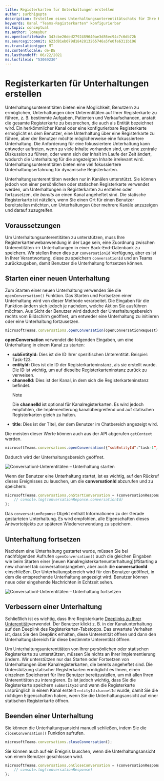 ```yaml
---
title: Registerkarten für Unterhaltungen erstellen
author: surbhigupta
description: Erstellen eines Unterhaltungsunterentitätschats für Ihre Kanalregisterkarten
keywords: Kanal "Teams-Registerkarten" konfigurierbar
ms.topic: conceptual
ms.author: lomeybur
ms.openlocfilehash: 343cbe26ded2792489640ae3d86ec94c7c6db72b
ms.sourcegitcommit: 623d81eb079d1842813265746a5fe0fe6311b196
ms.translationtype: MT
ms.contentlocale: de-DE
ms.lasthandoff: 06/22/2021
ms.locfileid: "53069230"
---
```

# <a name="create-conversational-tabs"></a>Registerkarten für Unterhaltungen erstellen

Unterhaltungsunterentitäten bieten eine Möglichkeit, Benutzern zu ermöglichen, Unterhaltungen über Unterentitäten auf Ihrer Registerkarte zu führen, z. B. bestimmte Aufgaben, Patienten und Verkaufschancen, anstatt die gesamte Registerkarte zu besprechen, die auch als Entität bezeichnet wird. Ein herkömmlicher Kanal oder eine konfigurierbare Registerkarte ermöglicht es dem Benutzer, eine Unterhaltung über eine Registerkarte zu führen, aber der Benutzer möchte möglicherweise eine fokussiertere Unterhaltung. Die Anforderung für eine fokussiertere Unterhaltung kann entweder auftreten, wenn zu viele Inhalte vorhanden sind, um eine zentrale Diskussion zu führen, oder wenn sich der Inhalt im Laufe der Zeit ändert, wodurch die Unterhaltung für die angezeigten Inhalte irrelevant wird. Unterhaltungsunterentitäten bieten eine viel fokussiertere Unterhaltungserfahrung für dynamische Registerkarten.

Unterhaltungsunterentitäten werden nur in Kanälen unterstützt. Sie können jedoch von einer persönlichen oder statischen Registerkarte verwendet werden, um Unterhaltungen in Registerkarten zu erstellen oder fortzusetzen, die *bereits* an einen Kanal angeheftet sind. Die statische Registerkarte ist nützlich, wenn Sie einen Ort für einen Benutzer bereitstellen möchten, um Unterhaltungen über mehrere Kanäle anzuzeigen und darauf zuzugreifen.

## <a name="prerequisites"></a>Voraussetzungen

Um Unterhaltungsunterentitäten zu unterstützen, muss Ihre Registerkartenwebanwendung in der Lage sein, eine Zuordnung zwischen Unterentitäten ↔ Unterhaltungen in einer Back-End-Datenbank zu speichern. Wir stellen Ihnen dies zur `conversationId` Verfügung, aber es ist In Ihrer Verantwortung, diese zu speichern `conversationId` und an Teams zurückzugeben, damit Benutzer die Unterhaltung fortsetzen können.

## <a name="start-a-new-conversation"></a>Starten einer neuen Unterhaltung

Zum Starten einer neuen Unterhaltung verwenden Sie die `openConversation()` Funktion. Das Starten und Fortsetzen einer Unterhaltung wird von dieser Methode verarbeitet. Die Eingaben für die Funktion ändern sich jedoch je nachdem, welche Aktion Sie ausführen möchten. Aus Sicht der Benutzer wird dadurch der Unterhaltungsbereich rechts vom Bildschirm geöffnet, um entweder eine Unterhaltung zu initiieren oder eine Unterhaltung fortzusetzen.

``` javascript
microsoftTeams.conversations.openConversation(openConversationRequest);
```

**openConversation** verwendet die folgenden Eingaben, um eine Unterhaltung in einem Kanal zu starten:

* **subEntityId:** Dies ist die ID Ihrer spezifischen Unterentität. Beispiel: Task-123.
* **entityId:** Dies ist die ID der Registerkarteninstanz, als sie erstellt wurde. Die ID ist wichtig, um auf dieselbe Registerkarteninstanz zurück zu verweisen.
* **channelId:** Dies ist der Kanal, in dem sich die Registerkarteninstanz befindet.
   > [!NOTE]
   > Die **channelId** ist optional für Kanalregisterkarten. Es wird jedoch empfohlen, die Implementierung kanalübergreifend und auf statischen Registerkarten gleich zu halten.
* **title:** Dies ist der Titel, der dem Benutzer im Chatbereich angezeigt wird.

Die meisten dieser Werte können auch aus der API abgerufen `getContext` werden.

```javascript
microsoftTeams.conversations.openConversation({“subEntityId”:”task-1”, “entityId”: “tabInstanceId-1”, “channelId”: ”19:baa6e71f65b948d189bf5c892baa8e5a@thread.skype”, “title”: "Task Title”});
```

Dadurch wird der Unterhaltungsbereich geöffnet.

![Conversationl-Unterentitäten – Unterhaltung starten](~/assets/images/tabs/conversational-subentities/start-conversation.png)

Wenn der Benutzer eine Unterhaltung startet, ist es wichtig, auf den Rückruf dieses Ereignisses zu lauschen, um die **conversationId** abzurufen und zu speichern:

```javascript
microsoftTeams.conversations.onStartConversation = (conversationResponse) => {
    // console.log(conversationReponse.conversationId)
};
```

Das `conversationReponse` Objekt enthält Informationen zu der Gerade gestarteten Unterhaltung. Es wird empfohlen, alle Eigenschaften dieses Antwortobjekts zur späteren Wiederverwendung zu speichern.

## <a name="continue-a-conversation"></a>Unterhaltung fortsetzen

Nachdem eine Unterhaltung gestartet wurde, müssen Sie bei nachfolgenden Aufrufen `openConversation()` auch die gleichen Eingaben wie beim Starten einer [neuen Kanalregisterkartenunterhaltung](#Starting a new channel tab conversation)angeben, aber auch die **conversationId** einschließen. Der Unterhaltungsbereich wird für den Benutzer geöffnet, in dem die entsprechende Unterhaltung angezeigt wird. Benutzer können neue oder eingehende Nachrichten in Echtzeit sehen.

![Conversationl-Unterentitäten – Unterhaltung fortsetzen](~/assets/images/tabs/conversational-subentities/continue-conversation.png)

## <a name="enhance-a-conversation"></a>Verbessern einer Unterhaltung

Schließlich ist es wichtig, dass Ihre Registerkarte [Deeplinks zu Ihrer Unterentität](~/concepts/build-and-test/deep-links.md)verwendet. Der Benutzer klickt z. B. in der Kanalunterhaltung auf den Deeplink des Registerkarten-Tabstopps. Das erwartete Verhalten ist, dass Sie den Deeplink erhalten, diese Unterentität öffnen und dann den Unterhaltungsbereich für diese bestimmte Unterentität öffnen.

Um Unterhaltungsunterentitäten von Ihrer persönlichen oder statischen Registerkarte zu unterstützen, müssen Sie nichts an Ihrer Implementierung ändern. Wir unterstützen nur das Starten oder Fortsetzen von Unterhaltungen über Kanalregisterkarten, die bereits angeheftet sind. Die Unterstützung statischer Registerkarten ermöglicht es Ihnen, einen einzelnen Speicherort für Ihre Benutzer bereitzustellen, um mit allen Ihren Unterentitäten zu interagieren. Es ist jedoch wichtig, dass Sie die Registerkarte speichern `subEntityId` und wann die Registerkarte ursprünglich in einem Kanal erstellt `entityId` `channelId` wurde, damit Sie die richtigen Eigenschaften haben, wenn Sie die Unterhaltungsansicht auf einer statischen Registerkarte öffnen.

## <a name="close-a-conversation"></a>Beenden einer Unterhaltung

Sie können die Unterhaltungsansicht manuell schließen, indem Sie die `closeConversation()` Funktion aufrufen.

```javascript
microsoftTeams.conversations.closeConversation();
```

Sie können auch auf ein Ereignis lauschen, wenn die Unterhaltungsansicht von einem Benutzer geschlossen wird.

```javascript
microsoftTeams.conversations.onCloseConversation = (conversationResponse) => {
    // console.log(conversationResponse)
};
```
